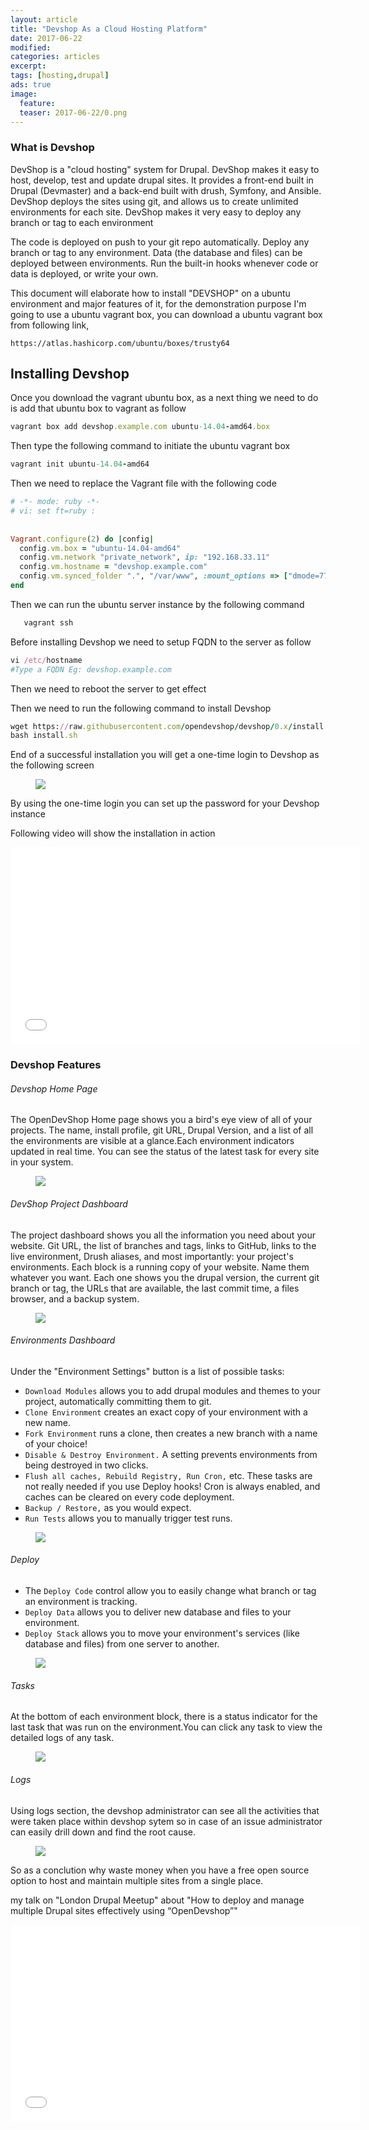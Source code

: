 ```yaml
---
layout: article
title: "Devshop As a Cloud Hosting Platform"
date: 2017-06-22
modified:
categories: articles
excerpt:
tags: [hosting,drupal]
ads: true
image:
  feature: 
  teaser: 2017-06-22/0.png
---  
```


### What is Devshop
DevShop is a "cloud hosting" system for Drupal. DevShop makes it easy to host, develop, 
test and update drupal sites. It provides a front-end built in Drupal (Devmaster) and a 
back-end built with drush, Symfony, and Ansible. DevShop deploys the sites using git, and 
allows us to create unlimited environments for each site. DevShop makes it very easy to deploy
any branch or tag to each environment

The code is deployed on push to your git repo automatically. Deploy any branch or tag 
to any environment. Data (the database and files) can be deployed between environments. 
Run the built-in hooks whenever code or data is deployed, or write your own.

This document will elaborate how to install "DEVSHOP" on a ubuntu environment and major features 
of it, for the demonstration purpose I'm going to use a ubuntu vagrant box, you can download a ubuntu
vagrant box from following link,

`
https://atlas.hashicorp.com/ubuntu/boxes/trusty64
`

## Installing Devshop
Once you download the vagrant ubuntu box, as a next thing we need to do is add that ubuntu 
box to vagrant as follow

```ruby
vagrant box add devshop.example.com ubuntu-14.04-amd64.box
```

Then type the following command to initiate the ubuntu vagrant box

```ruby
vagrant init ubuntu-14.04-amd64
```

Then we need to replace the Vagrant file with the following code

```ruby
# -*- mode: ruby -*-
# vi: set ft=ruby :
 
 
Vagrant.configure(2) do |config|
  config.vm.box = "ubuntu-14.04-amd64"
  config.vm.network "private_network", ip: "192.168.33.11"
  config.vm.hostname = "devshop.example.com"
  config.vm.synced_folder ".", "/var/www", :mount_options => ["dmode=777", "fmode=666"]
end
```

Then we can run the ubuntu server instance by the following command

```ruby
   vagrant ssh
```

Before installing Devshop we need to setup FQDN to the server as follow

```ruby
vi /etc/hostname
#Type a FQDN Eg: devshop.example.com
```
Then we need to reboot the server to get effect

Then we need to run the following command to install Devshop

```ruby
wget https://raw.githubusercontent.com/opendevshop/devshop/0.x/install.sh
bash install.sh
```
End of a successful installation you will get a one-time login to Devshop as the following screen 

<figure>
	<a href="#"><img src="{{ site.url }}/images/2017-06-22/1.png"></a>
	<figcaption></figcaption>
</figure>

By using the one-time login you can set up the password for your Devshop instance 

Following video will show the installation in action

<iframe width="560" height="315" src="//www.youtube.com/embed/3RsRSgbXoaw" frameborder="0"> </iframe>

### Devshop Features

###### Devshop Home Page
The OpenDevShop Home page shows you a bird's eye view of all of your projects. The name, 
install profile, git URL, Drupal Version, and a list of all the environments are visible 
at a glance.Each environment indicators updated in real time. You can see the status of the 
latest task for every site in your system.

<figure>
	<a href="#"><img src="{{ site.url }}/images/2017-06-22/2.png"></a>
	<figcaption></figcaption>
</figure>

###### DevShop Project Dashboard

The project dashboard shows you all the information you need about your website. Git URL, 
the list of branches and tags, links to GitHub, links to the live environment, Drush aliases, 
and most importantly: your project's environments. Each block is a running copy of your website. 
Name them whatever you want. Each one shows you the drupal version, the current git branch or tag, 
the URLs that are available, the last commit time, a files browser, and a backup system.

<figure>
	<a href="#"><img src="{{ site.url }}/images/2017-06-22/3.png"></a>
	<figcaption></figcaption>
</figure>

###### Environments Dashboard

Under the "Environment Settings" button is a list of possible tasks:

* `Download Modules` allows you to add drupal modules and themes to your project, automatically committing them to git.
* `Clone Environment` creates an exact copy of your environment with a new name.
* `Fork Environment` runs a clone, then creates a new branch with a name of your choice!
* `Disable & Destroy Environment.` A setting prevents environments from being destroyed in two clicks.
* `Flush all caches, Rebuild Registry, Run Cron,` etc. These tasks are not really needed if you use Deploy hooks! Cron is always enabled, and caches can be cleared on every code deployment.
* `Backup / Restore,` as you would expect.
* `Run Tests` allows you to manually trigger test runs.

<figure>
	<a href="#"><img src="{{ site.url }}/images/2017-06-22/4.png"></a>
	<figcaption></figcaption>
</figure>

###### Deploy

* The `Deploy Code` control allow you to easily change what branch or tag an environment is tracking.
* `Deploy Data` allows you to deliver new database and files to your environment.
* `Deploy Stack` allows you to move your environment's services (like database and files) from one server to another.

<figure>
	<a href="#"><img src="{{ site.url }}/images/2017-06-22/5.png"></a>
	<figcaption></figcaption>
</figure>

###### Tasks

At the bottom of each environment block, there is a status indicator for the last task that
was run on the environment.You can click any task to view the detailed logs of any task.

<figure>
	<a href="#"><img src="{{ site.url }}/images/2017-06-22/6.png"></a>
	<figcaption></figcaption>
</figure>

###### Logs

Using logs section, the devshop administrator can see all the activities that were taken place within devshop sytem so in case of an issue administrator can easily drill down and find the root cause.
 
<figure>
	<a href="#"><img src="{{ site.url }}/images/2017-06-22/7.png"></a>
	<figcaption></figcaption>
</figure>

So as a conclution why waste money when you have a free open source option to host and maintain 
multiple sites from a single place.

my talk on "London Drupal Meetup" about "How to deploy and manage multiple Drupal sites effectively using “OpenDevshop”"

<iframe width="560" height="315" src="//www.youtube.com/embed/f6W4m7FQ-K4" frameborder="0"> </iframe>







 


